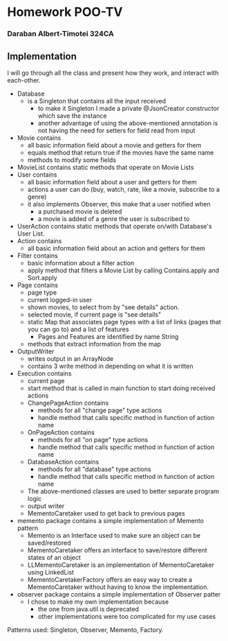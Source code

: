 

# Homework POO-TV

### Daraban Albert-Timotei 324CA

## Implementation
I will go through all the class and present how they work, and interact with each-other.

* Database
  * is a Singleton that contains all the input received
    * to make it Singleton I made a private @JsonCreator constructor which save the instance
    * another advantage of using the above-mentioned annotation is not having the need for setters for field read from input 
* Movie contains
  * all basic information field about a movie and getters for them
  * equals method that return true if the movies have the same name
  * methods to modify some fields
* MovieList contains static methods that operate on Movie Lists
* User contains
  * all basic information field about a user and getters for them
  * actions a user can do (buy, watch, rate, like a movie, subscribe to a genre)
  * it also implements Observer, this make that a user notified when
    * a purchased movie is deleted
    * a movie is added of a genre the user is subscribed to
* UserAction contains static methods that operate on/with Database's User List.
* Action contains
  * all basic information field about an action and getters for them
* Filter contains
  * basic information about a filter action
  * apply method that filters a Movie List by calling Contains.apply and Sort.apply 
* Page contains
  * page type
  * current logged-in user
  * shown movies, to select from by "see details" action.
  * selected movie, if current page is "see details"
  * static Map that associates page types with a list of links (pages that you can go to) and a list of features
    * Pages and Features are identified by name String
  * methods that extract information from the map
* OutputWriter
  * writes output in an ArrayNode
  * contains 3 write method in depending on what it is written
* Execution contains
  * current page
  * start method that is called in main function to start doing received actions
  * ChangePageAction contains
    * methods for all "change page" type actions 
    * handle method that calls specific method in function of action name
  * OnPageAction contains
    * methods for all "on page" type actions
    * handle method that calls specific method in function of action name
  * DatabaseAction contains
    * methods for all "database" type actions
    * handle method that calls specific method in function of action name
  * The above-mentioned classes are used to better separate program logic
  * output writer
  * MementoCaretaker used to get back to previous pages
* memento package contains a simple implementation of Memento pattern
  * Memento is an Interface used to make sure an object can be saved/restored
  * MementoCaretaker offers an interface to save/restore different states of an object
  * LLMementoCaretaker is an implementation of MementoCaretaker using LinkedList
  * MementoCaretakerFactory offers an easy way to create a MementoCaretaker without having to know the implementation.
* observer package contains a simple implementation of Observer patter
  * I chose to make my own implementation because
    * the one from java.util is deprecated 
    * other implementations were too complicated for my use cases

Patterns used: Singleton, Observer, Memento, Factory.
